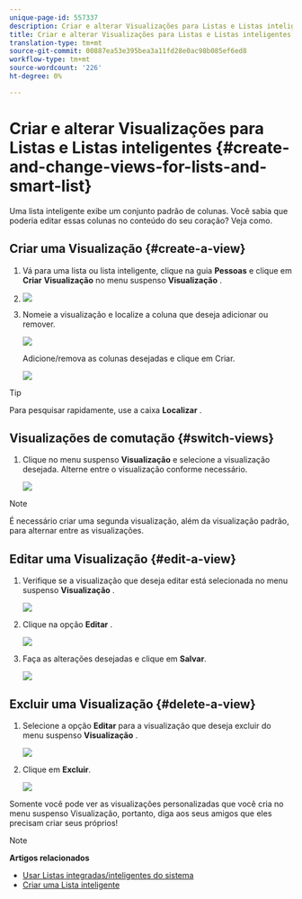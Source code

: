```yaml
---
unique-page-id: 557337
description: Criar e alterar Visualizações para Listas e Listas inteligentes - Documentos de marketing - Documentação do produto
title: Criar e alterar Visualizações para Listas e Listas inteligentes
translation-type: tm+mt
source-git-commit: 00887ea53e395bea3a11fd28e0ac98b085ef6ed8
workflow-type: tm+mt
source-wordcount: '226'
ht-degree: 0%

---
```



# Criar e alterar Visualizações para Listas e Listas inteligentes {#create-and-change-views-for-lists-and-smart-list}

Uma lista inteligente exibe um conjunto padrão de colunas. Você sabia que poderia editar essas colunas no conteúdo do seu coração? Veja como.

## Criar uma Visualização {#create-a-view}

1. Vá para uma lista ou lista inteligente, clique na guia **Pessoas** e clique em **Criar** **Visualização** no menu suspenso **Visualização** .
1. ![](assets/smartlist-createview.png)

1. Nomeie a visualização e localize a coluna que deseja adicionar ou remover.

   ![](assets/image2014-9-12-11-3a23-3a53.png)

   Adicione/remova as colunas desejadas e clique em Criar.

   ![](assets/image2014-9-12-11-3a24-3a7.png)

>[!TIP]
>
>Para pesquisar rapidamente, use a caixa **Localizar** .

## Visualizações de comutação {#switch-views}

1. Clique no menu suspenso **Visualização** e selecione a visualização desejada. Alterne entre o visualização conforme necessário.

   ![](assets/smartlist-customviewchoose.png)

>[!NOTE]
>
> É necessário criar uma segunda visualização, além da visualização padrão, para alternar entre as visualizações.

## Editar uma Visualização {#edit-a-view}

1. Verifique se a visualização que deseja editar está selecionada no menu suspenso **Visualização** .

   ![](assets/smartlist-customviewchoose.png)

1. Clique na opção **Editar** .

   ![](assets/smartlist-editcustomview.png)

1. Faça as alterações desejadas e clique em **Salvar**.

   ![](assets/image2014-9-12-11-3a27-3a19.png)



## Excluir uma Visualização {#delete-a-view}

1. Selecione a opção **Editar** para a visualização que deseja excluir do menu suspenso **Visualização** .

   ![](assets/smartlist-editcustomview.png)

1. Clique em **Excluir**.

   ![](assets/image2014-9-12-11-3a27-3a39.png)

Somente você pode ver as visualizações personalizadas que você cria no menu suspenso Visualização, portanto, diga aos seus amigos que eles precisam criar seus próprios!

>[!NOTE]
>
>**Artigos relacionados**
>
>* [Usar Listas integradas/inteligentes do sistema](use-built-in-system-smart-lists.md)
>* [Criar uma Lista inteligente](../../../../product-docs/core-marketo-concepts/smart-lists-and-static-lists/creating-a-smart-list/create-a-smart-list.md)

>



